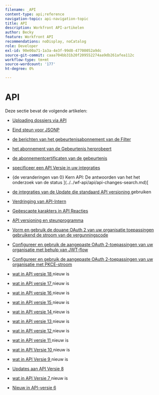 ```yaml
---
filename: _API
content-type: api;reference
navigation-topic: api-navigation-topic
title: API
description: Workfront API-artikelen
author: Becky
feature: Workfront API
recommendations: noDisplay, noCatalog
role: Developer
exl-id: 90e00a71-1a3a-4e3f-99d8-47700052a9dc
source-git-commit: caaa704bb31b20f209552274aa9db261afea112c
workflow-type: tm+mt
source-wordcount: '177'
ht-degree: 0%

---
```


# API

Deze sectie bevat de volgende artikelen:

* [ Uploading dossiers via API ](../../wf-api/api/uploading-files-api.md)
* [ Eind steun voor JSONP ](../../wf-api/api/ending-support-jsonp.md)
* [ de berichten van het gebeurtenisabonnement van de Filter ](../../wf-api/api/filter-event-sub-messages.md)
* [ het abonnement van de Gebeurtenis herprobeert ](../../wf-api/api/event-sub-retries.md)
* [ de abonnementcertificaten van de gebeurtenis ](../../wf-api/api/event-sub-certs.md)
* [ specificeer een API Versie in uw integraties ](../../wf-api/api/specify-api-version-integrations.md)

* {de veranderingen van 0} Kern API: De antwoorden van het het onderzoek van de status ](../../wf-api/api/api-changes-search.md)[
* [ de integraties van de Update die standaard API versioning ](../../wf-api/api/update-default-api-versioning.md) gebruiken
* [ Verdringing van API-Intern ](../../wf-api/api/deprecation-api-internal.md)
* [ Geëescapte karakters in API Reacties ](../../wf-api/api/escaped-characters-api.md)
* [ API versioning en steunprogramma ](../../wf-api/api/api-version-support-schedule.md)
* [Vorm en gebruik de douane OAuth 2 van uw organisatie toepassingen gebruikend de stroom van de vergunningscode](../../wf-api/api/oauth-app-code-token-flow.md)
* [Configureer en gebruik de aangepaste OAuth 2-toepassingen van uw organisatie met behulp van JWT-flow](../../wf-api/api/oauth-app-jwt-flow.md)
* [Configureer en gebruik de aangepaste OAuth 2-toepassingen van uw organisatie met PKCE-stroom](../../wf-api/api/oauth-app-pkce-flow.md)
* [ wat in API versie 18 ](../../wf-api/api/new-api-version-18.md) nieuw is
* [ wat in API versie 17 ](../../wf-api/api/new-api-version-17.md) nieuw is
* [ wat in API versie 16 ](../../wf-api/api/new-api-version-16.md) nieuw is
* [ wat in API versie 15 ](../../wf-api/api/new-api-version-15.md) nieuw is
* [ wat in API versie 14 ](../../wf-api/api/new-api-version-14.md) nieuw is
* [ wat in API versie 13 ](../../wf-api/api/new-api-version-13.md) nieuw is
* [ wat in API versie 12 ](../../wf-api/api/new-api-version-12.md) nieuw is
* [ wat in API versie 11 ](../../wf-api/api/new-api-version-11.md) nieuw is
* [ wat in API Versie 10 ](../../wf-api/api/new-api-version-10.md) nieuw is
* [ wat in API Versie 9 ](../../wf-api/api/new-api-version-9.md) nieuw is
* [ Updates aan API Versie 8 ](../../wf-api/api/new-api-version-8-updates.md)
* [ wat in API Versie 7 ](../../wf-api/api/new-api-version-7.md) nieuw is
* [Nieuw in API-versie 6](../../wf-api/api/new-api-version-6.md)
